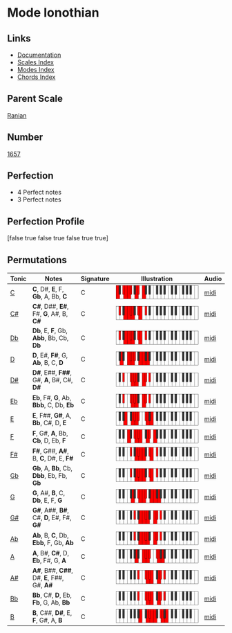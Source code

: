 # Mode Ionothian

## Links

- [Documentation](index.md)
- [Scales Index](Scales.md)
- [Modes Index](Modes.md)
- [Chords Index](Chords.md)

## Parent Scale

[Ranian](ScaleRanian.md)

## Number

[1657](https://ianring.com/musictheory/scales/1657)

## Perfection

- 4 Perfect notes
- 3 Perfect notes

## Perfection Profile

[false true false true false true true]

## Permutations

| Tonic | Notes | Signature | Illustration | Audio |
|-------|-------|-----------|--------------|-------|
| [C](ModeCNaturalIonothian.md) | **C**, D#, **E**, F, **Gb**, A, Bb, **C** | C | ![CNaturalIonothian](ModeCNaturalIonothian.png) | [midi](https://github.com/edipermadi/music/blob/main/docs/ModeCNaturalIonothian.mid?raw=true) |
| [C#](ModeCSharpIonothian.md) | **C#**, D##, **E#**, F#, **G**, A#, B, **C#** | C | ![CSharpIonothian](ModeCSharpIonothian.png) | [midi](https://github.com/edipermadi/music/blob/main/docs/ModeCSharpIonothian.mid?raw=true) |
| [Db](ModeDFlatIonothian.md) | **Db**, E, **F**, Gb, **Abb**, Bb, Cb, **Db** | C | ![DFlatIonothian](ModeDFlatIonothian.png) | [midi](https://github.com/edipermadi/music/blob/main/docs/ModeDFlatIonothian.mid?raw=true) |
| [D](ModeDNaturalIonothian.md) | **D**, E#, **F#**, G, **Ab**, B, C, **D** | C | ![DNaturalIonothian](ModeDNaturalIonothian.png) | [midi](https://github.com/edipermadi/music/blob/main/docs/ModeDNaturalIonothian.mid?raw=true) |
| [D#](ModeDSharpIonothian.md) | **D#**, E##, **F##**, G#, **A**, B#, C#, **D#** | C | ![DSharpIonothian](ModeDSharpIonothian.png) | [midi](https://github.com/edipermadi/music/blob/main/docs/ModeDSharpIonothian.mid?raw=true) |
| [Eb](ModeEFlatIonothian.md) | **Eb**, F#, **G**, Ab, **Bbb**, C, Db, **Eb** | C | ![EFlatIonothian](ModeEFlatIonothian.png) | [midi](https://github.com/edipermadi/music/blob/main/docs/ModeEFlatIonothian.mid?raw=true) |
| [E](ModeENaturalIonothian.md) | **E**, F##, **G#**, A, **Bb**, C#, D, **E** | C | ![ENaturalIonothian](ModeENaturalIonothian.png) | [midi](https://github.com/edipermadi/music/blob/main/docs/ModeENaturalIonothian.mid?raw=true) |
| [F](ModeFNaturalIonothian.md) | **F**, G#, **A**, Bb, **Cb**, D, Eb, **F** | C | ![FNaturalIonothian](ModeFNaturalIonothian.png) | [midi](https://github.com/edipermadi/music/blob/main/docs/ModeFNaturalIonothian.mid?raw=true) |
| [F#](ModeFSharpIonothian.md) | **F#**, G##, **A#**, B, **C**, D#, E, **F#** | C | ![FSharpIonothian](ModeFSharpIonothian.png) | [midi](https://github.com/edipermadi/music/blob/main/docs/ModeFSharpIonothian.mid?raw=true) |
| [Gb](ModeGFlatIonothian.md) | **Gb**, A, **Bb**, Cb, **Dbb**, Eb, Fb, **Gb** | C | ![GFlatIonothian](ModeGFlatIonothian.png) | [midi](https://github.com/edipermadi/music/blob/main/docs/ModeGFlatIonothian.mid?raw=true) |
| [G](ModeGNaturalIonothian.md) | **G**, A#, **B**, C, **Db**, E, F, **G** | C | ![GNaturalIonothian](ModeGNaturalIonothian.png) | [midi](https://github.com/edipermadi/music/blob/main/docs/ModeGNaturalIonothian.mid?raw=true) |
| [G#](ModeGSharpIonothian.md) | **G#**, A##, **B#**, C#, **D**, E#, F#, **G#** | C | ![GSharpIonothian](ModeGSharpIonothian.png) | [midi](https://github.com/edipermadi/music/blob/main/docs/ModeGSharpIonothian.mid?raw=true) |
| [Ab](ModeAFlatIonothian.md) | **Ab**, B, **C**, Db, **Ebb**, F, Gb, **Ab** | C | ![AFlatIonothian](ModeAFlatIonothian.png) | [midi](https://github.com/edipermadi/music/blob/main/docs/ModeAFlatIonothian.mid?raw=true) |
| [A](ModeANaturalIonothian.md) | **A**, B#, **C#**, D, **Eb**, F#, G, **A** | C | ![ANaturalIonothian](ModeANaturalIonothian.png) | [midi](https://github.com/edipermadi/music/blob/main/docs/ModeANaturalIonothian.mid?raw=true) |
| [A#](ModeASharpIonothian.md) | **A#**, B##, **C##**, D#, **E**, F##, G#, **A#** | C | ![ASharpIonothian](ModeASharpIonothian.png) | [midi](https://github.com/edipermadi/music/blob/main/docs/ModeASharpIonothian.mid?raw=true) |
| [Bb](ModeBFlatIonothian.md) | **Bb**, C#, **D**, Eb, **Fb**, G, Ab, **Bb** | C | ![BFlatIonothian](ModeBFlatIonothian.png) | [midi](https://github.com/edipermadi/music/blob/main/docs/ModeBFlatIonothian.mid?raw=true) |
| [B](ModeBNaturalIonothian.md) | **B**, C##, **D#**, E, **F**, G#, A, **B** | C | ![BNaturalIonothian](ModeBNaturalIonothian.png) | [midi](https://github.com/edipermadi/music/blob/main/docs/ModeBNaturalIonothian.mid?raw=true) |
